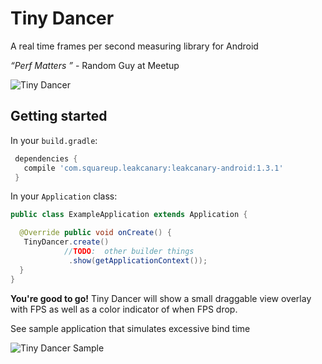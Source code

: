 # Tiny Dancer

A real time frames per second measuring library for Android 

*“Perf Matters ”* - Random Guy at Meetup

![Tiny Dancer](http://i.ytimg.com/vi/KBWfUc5jKiM/hqdefault.jpg "Tiny Dancer")

## Getting started

In your `build.gradle`:

```gradle
 dependencies {
   compile 'com.squareup.leakcanary:leakcanary-android:1.3.1'
 }
```

In your `Application` class:

```java
public class ExampleApplication extends Application {

  @Override public void onCreate() {
   TinyDancer.create()
            //TODO:  other builder things 
             .show(getApplicationContext());
  }
}
```

**You're good to go!** Tiny Dancer will show a small draggable view overlay with FPS as well as a color indicator of when FPS drop.





See sample application that simulates excessive bind time

![Tiny Dancer Sample](http://i.imgur.com/iJxzr01.png "Tiny Dancer Sample")

